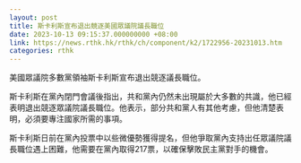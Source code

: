 ```yaml
---
layout: post
title: 斯卡利斯宣布退出競逐美國眾議院議長職位
date: 2023-10-13 09:15:37.000000000 +08:00
link: https://news.rthk.hk/rthk/ch/component/k2/1722956-20231013.htm
categories: rthk
---
```


美國眾議院多數黨領袖斯卡利斯宣布退出競逐議長職位。

斯卡利斯在黨內閉門會議後指出，共和黨內仍然未出現屬於大多數的共識，他已經表明退出競逐眾議院議長職位。他表示，部分共和黨人有其他考慮，但他清楚表明，必須要專注國家所需的事項。

斯卡利斯日前在黨內投票中以些微優勢獲得提名，但他爭取黨內支持出任眾議院議長職位遇上困難，他需要在黨內取得217票，以確保擊敗民主黨對手的機會。
